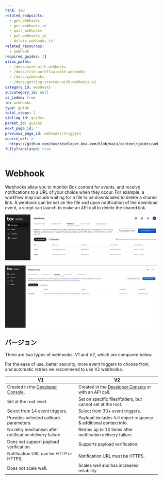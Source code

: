 ```yaml
---
rank: 280
related_endpoints:
  - get_webhooks
  - get_webhooks_id
  - post_webhooks
  - put_webhooks_id
  - delete_webhooks_id
related_resources:
  - webhook
required_guides: []
alias_paths:
  - /docs/work-with-webhooks
  - /docs/file-workflow-with-webhooks
  - /docs/webhooks
  - /docs/getting-started-with-webhooks-v2
category_id: webhooks
subcategory_id: null
is_index: true
id: webhooks
type: guide
total_steps: 1
sibling_id: guides
parent_id: guides
next_page_id: ''
previous_page_id: webhooks/triggers
source_url: >-
  https://github.com/box/developer.box.com/blob/main/content/guides/webhooks/index.md
fullyTranslated: true
---
```

# Webhook

Webhooks allow you to monitor Box content for events, and receive notifications to a URL of your choice when they occur. For example, a workflow may include waiting for a file to be downloaded to delete a shared link. A webhook can be set on the file and upon notification of the download event, a script can launch to make an API call to delete the shared link.

<ImageFrame center shadow border>

![Webhook developer console](./images/webhook_developer_console.png)

</ImageFrame>

<ImageFrame center shadow border>

![Webhook developer console](./images/webhooksV2preview.png)

</ImageFrame>

## バージョン

There are two types of webhooks: V1 and V2, which are compared below.

<Message type="notice">

For the ease of use, better security, more event triggers to choose from, and automatic retries we recommend to use V2 webhooks.

</Message>

<!-- markdownlint-disable line-length -->

| V1                                                      | V2                                                               |
| ------------------------------------------------------- | ---------------------------------------------------------------- |
| Created in the [Developer Console][console].            | Created in the [Developer Console][console] or with an API call. |
| Set at the root level.                                  | Set on specific files/folders, but cannot set at the root.       |
| Select from 14 event triggers.                          | Select from 30+ event triggers.                                  |
| Provides selected callback parameters.                  | Payload includes full object response & additional context info. |
| No retry mechanism after notification delivery failure. | Retries up to 10 times after notification delivery failure.      |
| Does not support payload verification.                  | Supports payload verification.                                   |
| Notification URL can be HTTP or HTTPS.                  | Notification URL must be HTTPS.                                  |
| Does not scale well.                                    | Scales well and has increased reliability.                       |

<!-- markdownlint-enable line-length -->

[console]: https://app.box.com/developers/console
